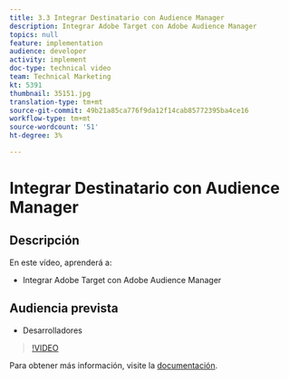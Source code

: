 ```yaml
---
title: 3.3 Integrar Destinatario con Audience Manager
description: Integrar Adobe Target con Adobe Audience Manager
topics: null
feature: implementation
audience: developer
activity: implement
doc-type: technical video
team: Technical Marketing
kt: 5391
thumbnail: 35151.jpg
translation-type: tm+mt
source-git-commit: 49b21a85ca776f9da12f14cab85772395ba4ce16
workflow-type: tm+mt
source-wordcount: '51'
ht-degree: 3%

---
```



# Integrar Destinatario con Audience Manager

## Descripción

En este vídeo, aprenderá a:

* Integrar Adobe Target con Adobe Audience Manager

## Audiencia prevista

* Desarrolladores

>[!VIDEO](https://video.tv.adobe.com/v/35151/?quality=12)

Para obtener más información, visite la [documentación](https://docs.adobe.com/content/help/en/audience-manager/user-guide/implementation-integration-guides/integration-other-solutions/aam-target-integration.html).
